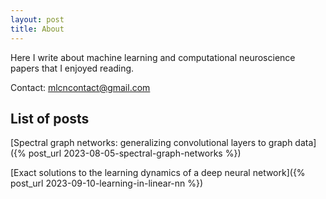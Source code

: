 ```yaml
---
layout: post
title: About
---
```

Here I write about machine learning and computational neuroscience papers that I enjoyed reading.

Contact: mlcncontact@gmail.com

## List of posts

[Spectral graph networks: generalizing convolutional layers to graph data]({% post_url 2023-08-05-spectral-graph-networks %})

[Exact solutions to the learning dynamics of a deep neural network]({% post_url 2023-09-10-learning-in-linear-nn %})
